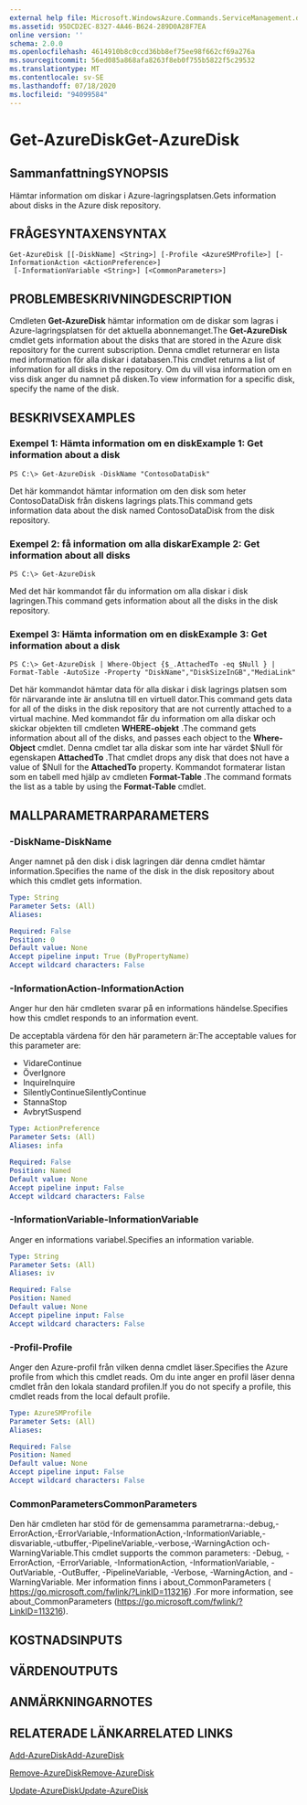 ```yaml
---
external help file: Microsoft.WindowsAzure.Commands.ServiceManagement.dll-Help.xml
ms.assetid: 95DCD2EC-8327-4A46-B624-289D0A28F7EA
online version: ''
schema: 2.0.0
ms.openlocfilehash: 4614910b8c0ccd36bb8ef75ee98f662cf69a276a
ms.sourcegitcommit: 56ed085a868afa8263f8eb0f755b5822f5c29532
ms.translationtype: MT
ms.contentlocale: sv-SE
ms.lasthandoff: 07/18/2020
ms.locfileid: "94099584"
---
```

# <span data-ttu-id="6c8e3-101">Get-AzureDisk</span><span class="sxs-lookup"><span data-stu-id="6c8e3-101">Get-AzureDisk</span></span>

## <span data-ttu-id="6c8e3-102">Sammanfattning</span><span class="sxs-lookup"><span data-stu-id="6c8e3-102">SYNOPSIS</span></span>
<span data-ttu-id="6c8e3-103">Hämtar information om diskar i Azure-lagringsplatsen.</span><span class="sxs-lookup"><span data-stu-id="6c8e3-103">Gets information about disks in the Azure disk repository.</span></span>

## <span data-ttu-id="6c8e3-104">FRÅGESYNTAXEN</span><span class="sxs-lookup"><span data-stu-id="6c8e3-104">SYNTAX</span></span>

```
Get-AzureDisk [[-DiskName] <String>] [-Profile <AzureSMProfile>] [-InformationAction <ActionPreference>]
 [-InformationVariable <String>] [<CommonParameters>]
```

## <span data-ttu-id="6c8e3-105">PROBLEMBESKRIVNING</span><span class="sxs-lookup"><span data-stu-id="6c8e3-105">DESCRIPTION</span></span>
<span data-ttu-id="6c8e3-106">Cmdleten **Get-AzureDisk** hämtar information om de diskar som lagras i Azure-lagringsplatsen för det aktuella abonnemanget.</span><span class="sxs-lookup"><span data-stu-id="6c8e3-106">The **Get-AzureDisk** cmdlet gets information about the disks that are stored in the Azure disk repository for the current subscription.</span></span>
<span data-ttu-id="6c8e3-107">Denna cmdlet returnerar en lista med information för alla diskar i databasen.</span><span class="sxs-lookup"><span data-stu-id="6c8e3-107">This cmdlet returns a list of information for all disks in the repository.</span></span>
<span data-ttu-id="6c8e3-108">Om du vill visa information om en viss disk anger du namnet på disken.</span><span class="sxs-lookup"><span data-stu-id="6c8e3-108">To view information for a specific disk, specify the name of the disk.</span></span>

## <span data-ttu-id="6c8e3-109">BESKRIVS</span><span class="sxs-lookup"><span data-stu-id="6c8e3-109">EXAMPLES</span></span>

### <span data-ttu-id="6c8e3-110">Exempel 1: Hämta information om en disk</span><span class="sxs-lookup"><span data-stu-id="6c8e3-110">Example 1: Get information about a disk</span></span>
```
PS C:\> Get-AzureDisk -DiskName "ContosoDataDisk"
```

<span data-ttu-id="6c8e3-111">Det här kommandot hämtar information om den disk som heter ContosoDataDisk från diskens lagrings plats.</span><span class="sxs-lookup"><span data-stu-id="6c8e3-111">This command gets information data about the disk named ContosoDataDisk from the disk repository.</span></span>

### <span data-ttu-id="6c8e3-112">Exempel 2: få information om alla diskar</span><span class="sxs-lookup"><span data-stu-id="6c8e3-112">Example 2: Get information about all disks</span></span>
```
PS C:\> Get-AzureDisk
```

<span data-ttu-id="6c8e3-113">Med det här kommandot får du information om alla diskar i disk lagringen.</span><span class="sxs-lookup"><span data-stu-id="6c8e3-113">This command gets information about all the disks in the disk repository.</span></span>

### <span data-ttu-id="6c8e3-114">Exempel 3: Hämta information om en disk</span><span class="sxs-lookup"><span data-stu-id="6c8e3-114">Example 3: Get information about a disk</span></span>
```
PS C:\> Get-AzureDisk | Where-Object {$_.AttachedTo -eq $Null } | Format-Table -AutoSize -Property "DiskName","DiskSizeInGB","MediaLink"
```

<span data-ttu-id="6c8e3-115">Det här kommandot hämtar data för alla diskar i disk lagrings platsen som för närvarande inte är anslutna till en virtuell dator.</span><span class="sxs-lookup"><span data-stu-id="6c8e3-115">This command gets data for all of the disks in the disk repository that are not currently attached to a virtual machine.</span></span>
<span data-ttu-id="6c8e3-116">Med kommandot får du information om alla diskar och skickar objekten till cmdleten **WHERE-objekt** .</span><span class="sxs-lookup"><span data-stu-id="6c8e3-116">The command gets information about all of the disks, and passes each object to the **Where-Object** cmdlet.</span></span>
<span data-ttu-id="6c8e3-117">Denna cmdlet tar alla diskar som inte har värdet $Null för egenskapen **AttachedTo** .</span><span class="sxs-lookup"><span data-stu-id="6c8e3-117">That cmdlet drops any disk that does not have a value of $Null for the **AttachedTo** property.</span></span>
<span data-ttu-id="6c8e3-118">Kommandot formaterar listan som en tabell med hjälp av cmdleten **Format-Table** .</span><span class="sxs-lookup"><span data-stu-id="6c8e3-118">The command formats the list as a table by using the **Format-Table** cmdlet.</span></span>

## <span data-ttu-id="6c8e3-119">MALLPARAMETRAR</span><span class="sxs-lookup"><span data-stu-id="6c8e3-119">PARAMETERS</span></span>

### <span data-ttu-id="6c8e3-120">-DiskName</span><span class="sxs-lookup"><span data-stu-id="6c8e3-120">-DiskName</span></span>
<span data-ttu-id="6c8e3-121">Anger namnet på den disk i disk lagringen där denna cmdlet hämtar information.</span><span class="sxs-lookup"><span data-stu-id="6c8e3-121">Specifies the name of the disk in the disk repository about which this cmdlet gets information.</span></span>

```yaml
Type: String
Parameter Sets: (All)
Aliases: 

Required: False
Position: 0
Default value: None
Accept pipeline input: True (ByPropertyName)
Accept wildcard characters: False
```

### <span data-ttu-id="6c8e3-122">-InformationAction</span><span class="sxs-lookup"><span data-stu-id="6c8e3-122">-InformationAction</span></span>
<span data-ttu-id="6c8e3-123">Anger hur den här cmdleten svarar på en informations händelse.</span><span class="sxs-lookup"><span data-stu-id="6c8e3-123">Specifies how this cmdlet responds to an information event.</span></span>

<span data-ttu-id="6c8e3-124">De acceptabla värdena för den här parametern är:</span><span class="sxs-lookup"><span data-stu-id="6c8e3-124">The acceptable values for this parameter are:</span></span>

- <span data-ttu-id="6c8e3-125">Vidare</span><span class="sxs-lookup"><span data-stu-id="6c8e3-125">Continue</span></span>
- <span data-ttu-id="6c8e3-126">Över</span><span class="sxs-lookup"><span data-stu-id="6c8e3-126">Ignore</span></span>
- <span data-ttu-id="6c8e3-127">Inquire</span><span class="sxs-lookup"><span data-stu-id="6c8e3-127">Inquire</span></span>
- <span data-ttu-id="6c8e3-128">SilentlyContinue</span><span class="sxs-lookup"><span data-stu-id="6c8e3-128">SilentlyContinue</span></span>
- <span data-ttu-id="6c8e3-129">Stanna</span><span class="sxs-lookup"><span data-stu-id="6c8e3-129">Stop</span></span>
- <span data-ttu-id="6c8e3-130">Avbryt</span><span class="sxs-lookup"><span data-stu-id="6c8e3-130">Suspend</span></span>

```yaml
Type: ActionPreference
Parameter Sets: (All)
Aliases: infa

Required: False
Position: Named
Default value: None
Accept pipeline input: False
Accept wildcard characters: False
```

### <span data-ttu-id="6c8e3-131">-InformationVariable</span><span class="sxs-lookup"><span data-stu-id="6c8e3-131">-InformationVariable</span></span>
<span data-ttu-id="6c8e3-132">Anger en informations variabel.</span><span class="sxs-lookup"><span data-stu-id="6c8e3-132">Specifies an information variable.</span></span>

```yaml
Type: String
Parameter Sets: (All)
Aliases: iv

Required: False
Position: Named
Default value: None
Accept pipeline input: False
Accept wildcard characters: False
```

### <span data-ttu-id="6c8e3-133">-Profil</span><span class="sxs-lookup"><span data-stu-id="6c8e3-133">-Profile</span></span>
<span data-ttu-id="6c8e3-134">Anger den Azure-profil från vilken denna cmdlet läser.</span><span class="sxs-lookup"><span data-stu-id="6c8e3-134">Specifies the Azure profile from which this cmdlet reads.</span></span>
<span data-ttu-id="6c8e3-135">Om du inte anger en profil läser denna cmdlet från den lokala standard profilen.</span><span class="sxs-lookup"><span data-stu-id="6c8e3-135">If you do not specify a profile, this cmdlet reads from the local default profile.</span></span>

```yaml
Type: AzureSMProfile
Parameter Sets: (All)
Aliases: 

Required: False
Position: Named
Default value: None
Accept pipeline input: False
Accept wildcard characters: False
```

### <span data-ttu-id="6c8e3-136">CommonParameters</span><span class="sxs-lookup"><span data-stu-id="6c8e3-136">CommonParameters</span></span>
<span data-ttu-id="6c8e3-137">Den här cmdleten har stöd för de gemensamma parametrarna:-debug,-ErrorAction,-ErrorVariable,-InformationAction,-InformationVariable,-disvariable,-utbuffer,-PipelineVariable,-verbose,-WarningAction och-WarningVariable.</span><span class="sxs-lookup"><span data-stu-id="6c8e3-137">This cmdlet supports the common parameters: -Debug, -ErrorAction, -ErrorVariable, -InformationAction, -InformationVariable, -OutVariable, -OutBuffer, -PipelineVariable, -Verbose, -WarningAction, and -WarningVariable.</span></span> <span data-ttu-id="6c8e3-138">Mer information finns i about_CommonParameters ( https://go.microsoft.com/fwlink/?LinkID=113216) .</span><span class="sxs-lookup"><span data-stu-id="6c8e3-138">For more information, see about_CommonParameters (https://go.microsoft.com/fwlink/?LinkID=113216).</span></span>

## <span data-ttu-id="6c8e3-139">KOSTNADS</span><span class="sxs-lookup"><span data-stu-id="6c8e3-139">INPUTS</span></span>

## <span data-ttu-id="6c8e3-140">VÄRDEN</span><span class="sxs-lookup"><span data-stu-id="6c8e3-140">OUTPUTS</span></span>

## <span data-ttu-id="6c8e3-141">ANMÄRKNINGAR</span><span class="sxs-lookup"><span data-stu-id="6c8e3-141">NOTES</span></span>

## <span data-ttu-id="6c8e3-142">RELATERADE LÄNKAR</span><span class="sxs-lookup"><span data-stu-id="6c8e3-142">RELATED LINKS</span></span>

[<span data-ttu-id="6c8e3-143">Add-AzureDisk</span><span class="sxs-lookup"><span data-stu-id="6c8e3-143">Add-AzureDisk</span></span>](./Add-AzureDisk.md)

[<span data-ttu-id="6c8e3-144">Remove-AzureDisk</span><span class="sxs-lookup"><span data-stu-id="6c8e3-144">Remove-AzureDisk</span></span>](./Remove-AzureDisk.md)

[<span data-ttu-id="6c8e3-145">Update-AzureDisk</span><span class="sxs-lookup"><span data-stu-id="6c8e3-145">Update-AzureDisk</span></span>](./Update-AzureDisk.md)



